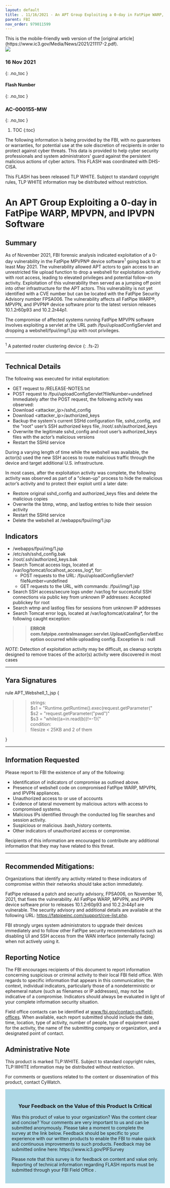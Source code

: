 ```yaml
---
layout: default
title: . 11/16/2021 - An APT Group Exploiting a 0-day in FatPipe WARP, MPVPN, and IPVPN Software    
parent: FBI 
nav_order: 979011599 
---
```

<style>
.dont-break-out {
  /* These are technically the same, but use both */
  overflow-wrap: break-word;
  word-wrap: break-word;

  -ms-word-break: break-all;
  /* This is the dangerous one in WebKit, as it breaks things wherever */
  word-break: break-all;
  /* Instead use this non-standard one: */
  word-break: break-word;
}
</style>

<div class="dont-break-out" markdown="1">
This is the mobile-friendly web version of the [original article](https://www.ic3.gov/Media/News/2021/211117-2.pdf).

<img src="https://statics.bsafes.com/images/publications/flash-2021-1116-an-apt-group-exploiting-a-0-day-in-fatpipe-warp-mpvpn-and-ipvpn.png" style="display:block; margin:0 auto">

### 16 Nov 2021
{: .no_toc }
#### Flash Number
{: .no_toc }
### AC-000155-MW 
{: .no_toc }  

1. TOC
{:toc}

The following information is being provided by the FBI, with no guarantees or warranties, for potential use at the sole discretion of recipients in order to protect against cyber threats. This data is provided to help cyber security professionals and system administrators’ guard against the persistent malicious actions of cyber actors. This FLASH was coordinated with DHS-CISA.

This FLASH has been released TLP WHITE. Subject to standard copyright rules, TLP WHITE information may be distributed without restriction.

#  An APT Group Exploiting a 0-day in FatPipe WARP, MPVPN, and IPVPN Software 

## Summary
As of November 2021, FBI forensic analysis indicated exploitation of a 0-day vulnerability in the FatPipe MPVPN® device software<sup>1</sup> going back to at least May 2021. The vulnerability allowed APT actors to gain access to an unrestricted file upload function to drop a webshell for exploitation activity with root access, leading to elevated privileges and potential follow-on activity. Exploitation of this vulnerability then served as a jumping off point into other infrastructure for the APT actors. This vulnerability is not yet identified with a CVE number but can be located with the FatPipe Security Advisory number FPSA006. The vulnerability affects all FatPipe WARP®, MPVPN, and IPVPN® device software prior to the latest version releases 10.1.2r60p93 and 10.2.2r44p1. 

The compromise of affected systems running FatPipe MPVPN software involves exploiting a servlet at the URL path /fpui/uploadConfigServlet and dropping a webshell/fpui/img/1.jsp with root privileges.

***
<sup>1</sup> A patented router clustering device
{: .fs-2}
***

## Technical Details
The following was executed for initial exploitation:
- GET request to /RELEASE-NOTES.txt
- POST request to /fpui/uploadConfigServlet?fileNumber=undefined Immediately after the POST request, the following activity was observed:
- Download <attacker_ip>/sshd_config
- Download <attacker_ip>/authorized_keys
- Backup the system's current SSHd configuration file, sshd_config, and the "root" user’s SSH authorized keys file, /root/.ssh/authorized_keys
- Overwrite the legitimate sshd_config and root user’s authorized_keys files with the actor’s malicious versions
- Restart the SSHd service

During a varying length of time while the webshell was available, the actor(s) used the new SSH access to route malicious traffic through the device and target additional U.S. infrastructure.

In most cases, after the exploitation activity was complete, the following activity was observed as part of a "clean-up" process to hide the malicious actor’s activity and to protect their exploit until a later date:

- Restore original sshd_config and authorized_keys files and delete the
malicious copies
- Overwrite the btmp, wtmp, and lastlog entries to hide their session activity
- Restart the SSHd service
- Delete the webshell at <tomcat-installationpath>/webapps/fpui/img/1.jsp


## Indicators
- <tomcat-installation-path>/webapps/fpui/img/1.jsp
- /etc/ssh/sshd_config.bak
- /root/.ssh/authorized_keys.bak
- Search Tomcat access logs, located at  
    /var/log/tomcat/localhost_access_log*, for:
    - POST requests to the URL: /fpui/uploadConfigServlet?fileNumber=undefined
    - GET requests to the URL, with commands: /fpui/img/1.jsp
- Search SSH access/secure logs under /var/log for successful SSH connections via public key from unknown IP addresses: Accepted publickey for root
- Search wtmp and lastlog files for sessions from unknown IP addresses
- Search Tomcat error logs, located at /var/log/tomcat/catalina*, for the following caught exception:

>> **ERROR com.fatpipe.centralmanager.servlet.UploadConfigServletException occurred while uploading config. Exception is : null**

*NOTE*: Detection of exploitation activity may be difficult, as cleanup scripts designed to remove
traces of the actor(s) activity were discovered in most cases

***

## Yara Signatures
rule APT_Webshell_1_jsp {  
>> strings:  
>> $s1 = "Runtime.getRuntime().exec(request.getParameter("  
>> $s2 = "request.getParameter(\"pwd\")"  
>> $s3 = "while((a=in.read(b))!=-1){"  
>> condition:  
>> filesize < 25KB and 2 of them 
 
}  
 
***

## Information Requested
Please report to FBI the existence of any of the following:
- Identification of indicators of compromise as outlined above.
- Presence of webshell code on compromised FatPipe WARP, MPVPN, and IPVPN
appliances.
- Unauthorized access to or use of accounts
- Evidence of lateral movement by malicious actors with access to compromised systems.
- Malicious IPs identified through the conducted log file searches and session activity.
- Suspicious or malicious .bash_history contents.
- Other indicators of unauthorized access or compromise.

Recipients of this information are encouraged to contribute any additional information that
they may have related to this threat.

***

## Recommended Mitigations:
Organizations that identify any activity related to these indicators of compromise within their
networks should take action immediately.  

FatPipe released a patch and security advisory, FPSA006, on November 16, 2021, that fixes the vulnerability. All FatPipe WARP, MPVPN, and IPVPN device software prior to releases 10.1.2r60p93 and 10.2.2r44p1 are vulnerable. The security advisory and additional details are available at the following URL: https://fatpipeinc.com/support/cve-list.php.

FBI strongly urges system administrators to upgrade their devices immediately and to follow other FatPipe security recommendations such as disabling UI and SSH access from the WAN interface (externally facing) when not actively using it.

## Reporting Notice
The FBI encourages recipients of this document to report information concerning suspicious or criminal activity to their local FBI field office. With regards to specific information that appears in this communication; the context, individual indicators, particularly those of a nondeterministic or ephemeral nature (such as filenames or IP addresses), may not be indicative of a compromise. Indicators should always be evaluated in light of your complete information security situation.  

Field office contacts can be identified at www.fbi.gov/contact-us/field-offices. When available, each report submitted should include the date, time, location, type of activity, number of people, type of equipment used for the activity, the name of the submitting company or organization, and a designated point of contact.

## Administrative Note
This product is marked TLP:WHITE. Subject to standard copyright rules, TLP:WHITE information may be distributed without restriction.

For comments or questions related to the content or dissemination of this product, contact CyWatch.

<div style="background-color:lightblue; padding:20px" markdown="1">
<h3 style="text-align:center">Your Feedback on the Value of this Product Is Critical</h3>
Was this product of value to your organization? Was the content clear and concise? Your comments are very important to us and can be submitted anonymously. Please take a moment to complete the survey at the link below. Feedback should be specific to your experience with our written products to enable the FBI to make quick and continuous improvements to such products. Feedback may be submitted online here: https://www.ic3.gov/PIFSurvey

Please note that this survey is for feedback on content and value only. Reporting of technical information regarding FLASH reports must be submitted through your FBI Field Office .
</div>
</div>
